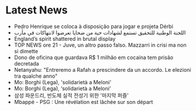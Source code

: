 # Latest News
-  Pedro Henrique se coloca à disposição para jogar e projeta Dérbi
-  اللجنة الوطنية للتحقيق تستمع لشهادات حية من ضحايا تعرضوا لانتهاكات في مأرب
-  England’s spirit shattered in brutal display
-  TOP NEWS ore 21 - Juve, un altro passo falso. Mazzarri in crisi ma non si dimette
-  Dono de oficina que guardava R$ 1 milhão em cocaína tem prisão decretada
-  Netanyahu: "Entreremo a Rafah a prescindere da un accordo. Le elezioni tra qualche anno"
-  Mo: Borghi (Lega), 'solidarietà a Meloni'
-  Mo: Borghi (Lega), ‘solidarietà a Meloni’
-  삼성 파운드리, 반도체 실적 전성기 위한 '마지막 퍼즐'
-  Mbappé - PSG : Une révélation est lâchée sur son départ
